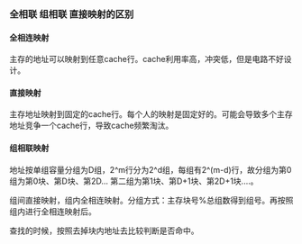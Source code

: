 ### 全相联 组相联 直接映射的区别

#### 全相连映射

主存的地址可以映射到任意cache行。cache利用率高，冲突低，但是电路不好设计。

#### 直接映射

主存地址映射到固定的cache行。每个人的映射是固定好的。可能会导致多个主存地址竞争一个cache行，导致cache频繁淘汰。

#### 组相联映射

地址按单组容量分组为D组，2^m行分为2^d组，每组有2^(m-d)行，故分组为第0组为第0块、第D块、第2D... 第二组为第1块、第D+1块、第2D+1块....。

组间直接映射，组内全相连映射。分组方式：主存块号%总组数得到组号。再按照组内进行全相连映射后。

查找的时候，按照去掉块内地址去比较判断是否命中。